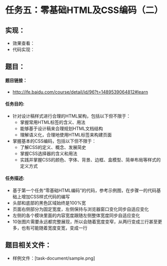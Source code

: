 任务五：零基础HTML及CSS编码（二）
============================

## 实现：
* 效果查看：[]()
* 代码实现：[]()

## 题目：

#### 题目链接：
* http://ife.baidu.com/course/detail/id/96?t=1489539064812#learn

#### 任务目的:
* 针对设计稿样式进行合理的HTML架构，包括以下但不限于：
  * 掌握常用HTML标签的含义、用法
  * 能够基于设计稿来合理规划HTML文档结构
  * 理解语义化，合理地使用HTML标签来构建页面
* 掌握基本的CSS编码，包括以下但不限于：
  * 了解CSS的定义、概念、发展简史
  * 掌握CSS选择器的含义和用法
  * 实践并掌握CSS的颜色、字体、背景、边框、盒模型、简单布局等样式的定义方式

#### 任务描述:
* 基于第一个任务“零基础HTML编码”的代码，参考示例图，在步骤一的代码基础上增加CSS样式代码的编写
* 头部和底部的黑色区域始终是100%宽
* 页面右侧部分为固定宽度，左侧保持与浏览器窗口变化同步自适应变化
* 左侧的各个模块里面的内容宽度跟随左侧整体宽度同步自适应变化
* 10张图片需要永远都完整展现，所以会随着宽度变窄，从两行变成三行甚至更多，也有可能随着宽度变宽，变成一行


## 题目相关文件：
* 样例文件：[task-document/sample.png]